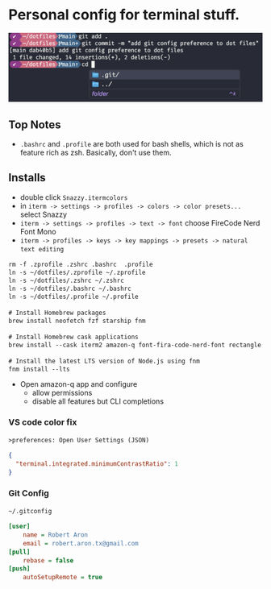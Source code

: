 # Personal config for terminal stuff.

![Screenshot of results](screenshot.png)

## Top Notes

- `.bashrc` and `.profile` are both used for bash shells, which is not as feature rich as zsh. Basically, don't use them.

## Installs

- double click `Snazzy.itermcolors`
- in `iterm -> settings -> profiles -> colors -> color presets...` select Snazzy
- `iterm -> settings -> profiles -> text -> font` choose FireCode Nerd Font Mono
- `iterm -> profiles -> keys -> key mappings -> presets -> natural text editing`

```shell
rm -f .zprofile .zshrc .bashrc  .profile
ln -s ~/dotfiles/.zprofile ~/.zprofile
ln -s ~/dotfiles/.zshrc ~/.zshrc
ln -s ~/dotfiles/.bashrc ~/.bashrc
ln -s ~/dotfiles/.profile ~/.profile

# Install Homebrew packages
brew install neofetch fzf starship fnm

# Install Homebrew cask applications
brew install --cask iterm2 amazon-q font-fira-code-nerd-font rectangle

# Install the latest LTS version of Node.js using fnm
fnm install --lts
```

- Open amazon-q app and configure
  - allow permissions
  - disable all features but CLI completions

### VS code color fix

`>preferences: Open User Settings (JSON)`

```json
{
  "terminal.integrated.minimumContrastRatio": 1
}
```

### Git Config

`~/.gitconfig`

```ini
[user]
	name = Robert Aron
	email = robert.aron.tx@gmail.com
[pull]
	rebase = false
[push]
	autoSetupRemote = true
```
